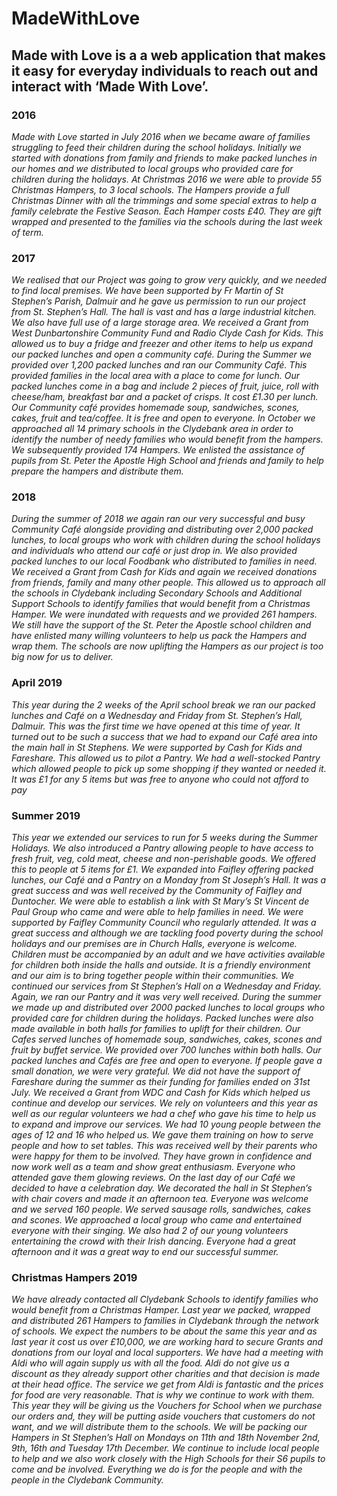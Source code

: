 # MadeWithLove
## Made with Love is a a web application that makes it easy for everyday individuals to reach out and interact with ‘Made With Love’.

### 2016
*Made with Love started in July 2016 when we became aware of families struggling to
feed their children during the school holidays.
Initially we started with donations from family and friends to make packed lunches in
our homes and we distributed to local groups who provided care for children during
the holidays.
At Christmas 2016 we were able to provide 55 Christmas Hampers, to 3 local
schools. The Hampers provide a full Christmas Dinner with all the trimmings and
some special extras to help a family celebrate the Festive Season. Each Hamper
costs £40. They are gift wrapped and presented to the families via the schools during
the last week of term.*

### 2017
*We realised that our Project was going to grow very quickly, and we needed to find
local premises.
We have been supported by Fr Martin of St Stephen’s Parish, Dalmuir and he gave
us permission to run our project from St. Stephen’s Hall. The hall is vast and has a
large industrial kitchen. We also have full use of a large storage area.
We received a Grant from West Dunbartonshire Community Fund and Radio Clyde
Cash for Kids. This allowed us to buy a fridge and freezer and other items to help us
expand our packed lunches and open a community café.
During the Summer we provided over 1,200 packed lunches and ran our Community
Café. This provided families in the local area with a place to come for lunch.
Our packed lunches come in a bag and include 2 pieces of fruit, juice, roll with
cheese/ham, breakfast bar and a packet of crisps. It cost £1.30 per lunch.
Our Community café provides homemade soup, sandwiches, scones, cakes, fruit
and tea/coffee. It is free and open to everyone.
In October we approached all 14 primary schools in the Clydebank area in order to
identify the number of needy families who would benefit from the hampers. We
subsequently provided 174 Hampers.
We enlisted the assistance of pupils from St. Peter the Apostle High School and
friends and family to help prepare the hampers and distribute them.*

### 2018
*During the summer of 2018 we again ran our very successful and busy Community
Café alongside providing and distributing over 2,000 packed lunches, to local groups
who work with children during the school holidays and individuals who attend our
café or just drop in. We also provided packed lunches to our local Foodbank who
distributed to families in need.
We received a Grant from Cash for Kids and again we received donations from
friends, family and many other people. This allowed us to approach all the schools in
Clydebank including Secondary Schools and Additional Support Schools to identify
families that would benefit from a Christmas Hamper. We were inundated with
requests and we provided 261 hampers.
We still have the support of the St. Peter the Apostle school children and have
enlisted many willing volunteers to help us pack the Hampers and wrap them. The
schools are now uplifting the Hampers as our project is too big now for us to deliver.*

### April 2019
*This year during the 2 weeks of the April school break we ran our packed lunches
and Café on a Wednesday and Friday from St. Stephen’s Hall, Dalmuir. This was
the first time we have opened at this time of year. It turned out to be such a success
that we had to expand our Café area into the main hall in St Stephens.
We were supported by Cash for Kids and Fareshare.
This allowed us to pilot a Pantry. We had a well-stocked Pantry which allowed
people to pick up some shopping if they wanted or needed it. It was £1 for any 5
items but was free to anyone who could not afford to pay*

### Summer 2019
*This year we extended our services to run for 5 weeks during the Summer Holidays.
We also introduced a Pantry allowing people to have access to fresh fruit, veg, cold
meat, cheese and non-perishable goods. We offered this to people at 5 items for £1.
We expanded into Faifley offering packed lunches, our Café and a Pantry on a
Monday from St Joseph’s Hall.
It was a great success and was well received by the Community of Faifley and
Duntocher.
We were able to establish a link with St Mary’s St Vincent de Paul Group who came
and were able to help families in need.
We were supported by Faifley Community Council who regularly attended.
It was a great success and although we are tackling food poverty during the school
holidays and our premises are in Church Halls, everyone is welcome. Children must
be accompanied by an adult and we have activities available for children both inside
the halls and outside. It is a friendly environment and our aim is to bring together
people within their communities.
We continued our services from St Stephen’s Hall on a Wednesday and Friday.
Again, we ran our Pantry and it was very well received.
During the summer we made up and distributed over 2000 packed lunches to local
groups who provided care for children during the holidays. Packed lunches were
also made available in both halls for families to uplift for their children.
Our Cafes served lunches of homemade soup, sandwiches, cakes, scones and fruit
by buffet service. We provided over 700 lunches within both halls.
Our packed lunches and Cafés are free and open to everyone. If people gave a
small donation, we were very grateful.
We did not have the support of Fareshare during the summer as their funding for
families ended on 31st July.
We received a Grant from WDC and Cash for Kids which helped us continue and
develop our services.
We rely on volunteers and this year as well as our regular volunteers we had a chef
who gave his time to help us to expand and improve our services.
We had 10 young people between the ages of 12 and 16 who helped us. We gave
them training on how to serve people and how to set tables. This was received well
by their parents who were happy for them to be involved. They have grown in
confidence and now work well as a team and show great enthusiasm. Everyone
who attended gave them glowing reviews.
On the last day of our Café we decided to
have a celebration day.
We decorated the hall in St Stephen’s with
chair covers and made it an afternoon tea.
Everyone was welcome and we served 160
people. We served sausage rolls,
sandwiches, cakes and scones. We
approached a local group who came and
entertained everyone with their singing. We
also had 2 of our young volunteers
entertaining the crowd with their Irish dancing. Everyone had a great afternoon and
it was a great way to end our successful summer.*

### Christmas Hampers 2019
*We have already contacted all Clydebank Schools to identify families who would
benefit from a Christmas Hamper.
Last year we packed, wrapped and distributed 261 Hampers to families in Clydebank
through the network of schools.
We expect the numbers to be about the same this year and as last year it cost us
over £10,000, we are working hard to secure Grants and donations from our loyal
and local supporters.
We have had a meeting with Aldi who will again supply us with all the food. Aldi do
not give us a discount as they already support other charities and that decision is
made at their head office.
The service we get from Aldi is fantastic and the prices for food are very reasonable.
That is why we continue to work with them.
This year they will be giving us the Vouchers for School when we purchase our
orders and, they will be putting aside vouchers that customers do not want, and we
will distribute them to the schools.
We will be packing our Hampers in St Stephen’s Hall on Mondays on 11th and 18th
November 2nd, 9th, 16th and Tuesday 17th December.
We continue to include local people to help and we also work closely with the High
Schools for their S6 pupils to come and be involved.
Everything we do is for the people and with the people in the Clydebank Community.*
